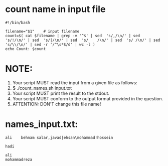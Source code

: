 # count name in input file

```
#!/bin/bash

filename="$1"    # input filename
count=$( cat $filename | grep -v '^$' | sed  's/,/\n/' | sed  's/!/\n/' | sed  's/|/\n/' | sed  's/    /\n/' | sed  's/ /\n/' | sed  's/\\/\n/' | sed -r '/^\s*$/d' | wc -l )
echo Count: $count
```
# NOTE:
1. Your script MUST read the input from a given file as follows:
2. $ ./count_names.sh input.txt
3. Your script MUST print the result to the stdout.
4. Your script MUST conform to the output format provided in the question.
5. ATTENTION: DON'T change this file name!


# names_input.txt:
```
ali    behnam salar,javad|ehsan\mohammad!hossein

hadi

ali
mohammadreza
```
